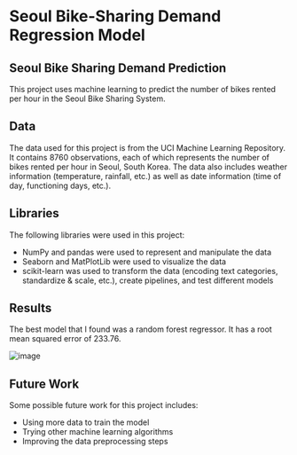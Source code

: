 # Seoul Bike-Sharing Demand Regression Model

## Seoul Bike Sharing Demand Prediction
This project uses machine learning to predict the number of bikes rented per hour in the Seoul Bike Sharing System.

## Data
The data used for this project is from the UCI Machine Learning Repository. It contains 8760 observations, each of which represents the number of bikes rented per hour in Seoul, South Korea. The data also includes weather information (temperature, rainfall, etc.) as well as date information (time of day, functioning days, etc.).

## Libraries
The following libraries were used in this project:
- NumPy and pandas were used to represent and manipulate the data
- Seaborn and MatPlotLib were used to visualize the data
- scikit-learn was used to transform the data (encoding text categories, standardize & scale, etc.), create pipelines, and test different models

## Results
The best model that I found was a random forest regressor. It has a root mean squared error of 233.76.

![image](https://github.com/edisonwang03/seoul-bike-sharing-demand/assets/49788106/cbc4b1ca-b4c5-4e25-84e2-ed329e202bd7)

## Future Work
Some possible future work for this project includes:
- Using more data to train the model
- Trying other machine learning algorithms
- Improving the data preprocessing steps
